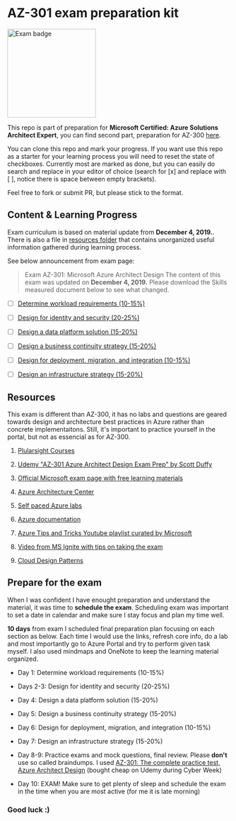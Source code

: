 # AZ-301 exam preparation kit

<img src="https://docs.microsoft.com/en-us/media/learn/certification/badges/microsoft-certified-expert-badge.svg" alt="Exam badge" width="200"/>

This repo is part of preparation for **Microsoft Certified: Azure Solutions Architect Expert**, you can find second part, preparation for AZ-300 [here](https://github.com/Piotr1215/az-300-prep-kit).

You can clone this repo and mark your progress. If you want use this repo as a starter for your learning process you will need to reset the state of checkboxes. Currently most are marked as done, but you can easily do search and replace in your editor of choice (search for \[x] and replace with [ ], notice there is space between empty brackets).

Feel free to fork or submit PR, but please stick to the format.

## Content & Learning Progress

Exam curriculum is based on material update from __December 4, 2019.__. There is also a file in [resources folder](/resources/README.me) that contains unorganized useful information gathered during learning process.

See below announcement from exam page:

> Exam AZ-301: Microsoft Azure Architect Design
> The content of this exam was updated on __December 4, 2019.__ Please download the Skills measured document below to see what changed.

* [ ] [Determine workload requirements (10-15%)](/1-workload-requirements/README.md)

* [ ] [Design for identity and security (20-25%)](/2-identity-&-security/README.md)

* [ ] [Design a data platform solution (15-20%)](/3-data-platform/README.md)

* [ ] [Design a business continuity strategy (15-20%)](/4-business-continiuty/README.md)

* [ ] [Design for deployment, migration, and integration (10-15%)](/5-deploy-migrate-integrate/README.md)

* [ ] [Design an infrastructure strategy (15-20%)](/6-infrastructure/README.md)

## Resources

This exam is different than AZ-300, it has no labs and questions are geared towards design and architecture best practices in Azure rather than concrete implementaitons. Still, it's important to  practice yourself in the portal, but not as essencial as for AZ-300.

1. [Plularsight Courses](https://app.pluralsight.com/paths/certificate/microsoft-azure-architect-design-az-301)

2. [Udemy "AZ-301 Azure Architect Design Exam Prep" by Scott Duffy](https://www.udemy.com/course/az301-azure/)

3. [Official Microsoft exam page with free learning materials](https://docs.microsoft.com/en-gb/learn/certifications/exams/az-301)

4. [Azure Architecture Center](https://docs.microsoft.com/en-gb/azure/architecture/)

5. [Self paced Azure labs](https://www.microsoft.com/HandsOnLabs/SelfPacedLabs)

6. [Azure documentation](https://docs.microsoft.com/en-us/azure/)

7. [Azure Tips and Tricks Youtube playlist curated by Microsoft](https://www.youtube.com/playlist?list=PLLasX02E8BPCNCK8Thcxu-Y-XcBUbhFWC)

8. [Video from MS Ignite with tips on taking the exam](https://myignite.techcommunity.microsoft.com/sessions/78629?source=sessions)

9. [Cloud Design Patterns](https://docs.microsoft.com/en-us/azure/architecture/patterns/)

## Prepare for the exam

When I was confident I have enought preparation and understand the material, it was time to **schedule the exam**. Scheduling exam was important to set a date in calendar and make sure I stay focus and plan my time well.

**10 days** from exam I scheduled final preparation plan focusing on each section as below. Each time I would use the links, refresh core info, do a lab and most importantly go to Azure Portal and try to perform given task myself. I also used mindmaps and OneNote to keep the learning material organized.

* Day 1: Determine workload requirements (10-15%)

* Days 2-3: Design for identity and security (20-25%)

* Day 4: Design a data platform solution (15-20%)

* Day 5: Design a business continuity strategy (15-20%)

* Day 6: Design for deployment, migration, and integration (10-15%)

* Day 7: Design an infrastructure strategy (15-20%)

* Day 8-9: Practice exams and mock questions, final review. Please **don't** use so called braindumps. I used [AZ-301: The complete practice test, Azure Architect Design](https://www.udemy.com/course/exam-az-301-microsoft-azure-architect-design-test/) (bought cheap on Udemy during Cyber Week)

* Day 10: EXAM! Make sure to get plenty of sleep and schedule the exam in the time when you are most active (for me it is late morning)

### **Good luck :)**